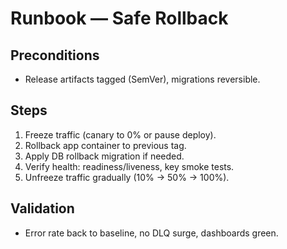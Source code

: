 # Runbook — Safe Rollback

## Preconditions
- Release artifacts tagged (SemVer), migrations reversible.

## Steps
1. Freeze traffic (canary to 0% or pause deploy).
2. Rollback app container to previous tag.
3. Apply DB rollback migration if needed.
4. Verify health: readiness/liveness, key smoke tests.
5. Unfreeze traffic gradually (10% → 50% → 100%).

## Validation
- Error rate back to baseline, no DLQ surge, dashboards green.
